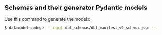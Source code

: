 ## Schemas and their generator Pydantic models

Use this command to generate the models:

```bash
$ datamodel-codegen --input dbt_schemas/dbt_manifest_v9_schema.json --input-file-type jsonschema --output dbt_schemas/dbt_manifest_v9.py
```
